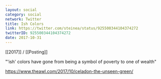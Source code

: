 ```yaml
---
layout: social
category: social
network: Twitter
title: Ish Colors
link: https://twitter.com/steinea/status/925500344104374272
twitterID: 925500344104374272
date: 2017-10-31
---
```


[[2017]] / [[Posting]]

"'ish' colors have gone from being a symbol of poverty to one of wealth"

<https://www.theawl.com/2017/10/celadon-the-unseen-green/>
